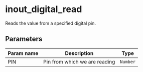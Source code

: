 inout_digital_read
==========

Reads the value from a specified digital pin.

Parameters
----------

| Param name | Description | Type     |
 ------------|-------------|----------
| PIN     | Pin from which we are reading | `Number` |
